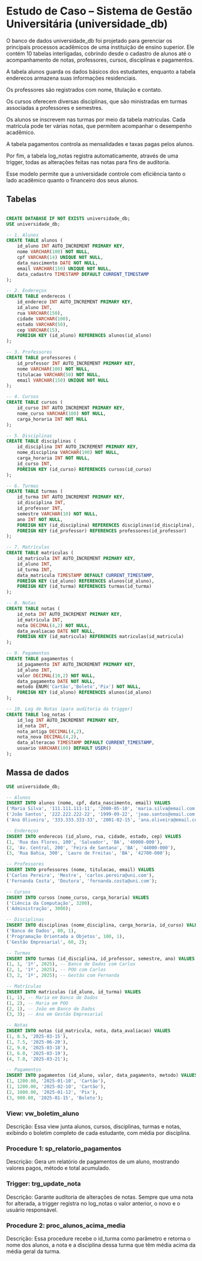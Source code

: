 # Estudo de Caso – Sistema de Gestão Universitária (universidade_db)

O banco de dados universidade_db foi projetado para gerenciar os principais processos acadêmicos de uma instituição de ensino superior. Ele contém 10 tabelas interligadas, cobrindo desde o cadastro de alunos até o acompanhamento de notas, professores, cursos, disciplinas e pagamentos.

A tabela alunos guarda os dados básicos dos estudantes, enquanto a tabela enderecos armazena suas informações residenciais.

Os professores são registrados com nome, titulação e contato.

Os cursos oferecem diversas disciplinas, que são ministradas em turmas associadas a professores e semestres.

Os alunos se inscrevem nas turmas por meio da tabela matriculas. Cada matrícula pode ter várias notas, que permitem acompanhar o desempenho acadêmico.

A tabela pagamentos controla as mensalidades e taxas pagas pelos alunos.

Por fim, a tabela log_notas registra automaticamente, através de uma trigger, todas as alterações feitas nas notas para fins de auditoria.

Esse modelo permite que a universidade controle com eficiência tanto o lado acadêmico quanto o financeiro dos seus alunos.

## Tabelas

```sql

CREATE DATABASE IF NOT EXISTS universidade_db;
USE universidade_db;

-- 1. Alunos
CREATE TABLE alunos (
    id_aluno INT AUTO_INCREMENT PRIMARY KEY,
    nome VARCHAR(100) NOT NULL,
    cpf VARCHAR(14) UNIQUE NOT NULL,
    data_nascimento DATE NOT NULL,
    email VARCHAR(150) UNIQUE NOT NULL,
    data_cadastro TIMESTAMP DEFAULT CURRENT_TIMESTAMP
);

-- 2. Endereços
CREATE TABLE enderecos (
    id_endereco INT AUTO_INCREMENT PRIMARY KEY,
    id_aluno INT,
    rua VARCHAR(150),
    cidade VARCHAR(100),
    estado VARCHAR(50),
    cep VARCHAR(15),
    FOREIGN KEY (id_aluno) REFERENCES alunos(id_aluno)
);

-- 3. Professores
CREATE TABLE professores (
    id_professor INT AUTO_INCREMENT PRIMARY KEY,
    nome VARCHAR(100) NOT NULL,
    titulacao VARCHAR(50) NOT NULL,
    email VARCHAR(150) UNIQUE NOT NULL
);

-- 4. Cursos
CREATE TABLE cursos (
    id_curso INT AUTO_INCREMENT PRIMARY KEY,
    nome_curso VARCHAR(100) NOT NULL,
    carga_horaria INT NOT NULL
);

-- 5. Disciplinas
CREATE TABLE disciplinas (
    id_disciplina INT AUTO_INCREMENT PRIMARY KEY,
    nome_disciplina VARCHAR(100) NOT NULL,
    carga_horaria INT NOT NULL,
    id_curso INT,
    FOREIGN KEY (id_curso) REFERENCES cursos(id_curso)
);

-- 6. Turmas
CREATE TABLE turmas (
    id_turma INT AUTO_INCREMENT PRIMARY KEY,
    id_disciplina INT,
    id_professor INT,
    semestre VARCHAR(10) NOT NULL,
    ano INT NOT NULL,
    FOREIGN KEY (id_disciplina) REFERENCES disciplinas(id_disciplina),
    FOREIGN KEY (id_professor) REFERENCES professores(id_professor)
);

-- 7. Matrículas
CREATE TABLE matriculas (
    id_matricula INT AUTO_INCREMENT PRIMARY KEY,
    id_aluno INT,
    id_turma INT,
    data_matricula TIMESTAMP DEFAULT CURRENT_TIMESTAMP,
    FOREIGN KEY (id_aluno) REFERENCES alunos(id_aluno),
    FOREIGN KEY (id_turma) REFERENCES turmas(id_turma)
);

-- 8. Notas
CREATE TABLE notas (
    id_nota INT AUTO_INCREMENT PRIMARY KEY,
    id_matricula INT,
    nota DECIMAL(4,2) NOT NULL,
    data_avaliacao DATE NOT NULL,
    FOREIGN KEY (id_matricula) REFERENCES matriculas(id_matricula)
);

-- 9. Pagamentos
CREATE TABLE pagamentos (
    id_pagamento INT AUTO_INCREMENT PRIMARY KEY,
    id_aluno INT,
    valor DECIMAL(10,2) NOT NULL,
    data_pagamento DATE NOT NULL,
    metodo ENUM('Cartão','Boleto','Pix') NOT NULL,
    FOREIGN KEY (id_aluno) REFERENCES alunos(id_aluno)
);

-- 10. Log de Notas (para auditoria da trigger)
CREATE TABLE log_notas (
    id_log INT AUTO_INCREMENT PRIMARY KEY,
    id_nota INT,
    nota_antiga DECIMAL(4,2),
    nota_nova DECIMAL(4,2),
    data_alteracao TIMESTAMP DEFAULT CURRENT_TIMESTAMP,
    usuario VARCHAR(100) DEFAULT USER()
);

```

## Massa de dados

```sql
USE universidade_db;

-- Alunos
INSERT INTO alunos (nome, cpf, data_nascimento, email) VALUES
('Maria Silva', '111.111.111-11', '2000-05-10', 'maria.silva@email.com'),
('João Santos', '222.222.222-22', '1999-09-22', 'joao.santos@email.com'),
('Ana Oliveira', '333.333.333-33', '2001-02-15', 'ana.oliveira@email.com');

-- Endereços
INSERT INTO enderecos (id_aluno, rua, cidade, estado, cep) VALUES
(1, 'Rua das Flores, 100', 'Salvador', 'BA', '40000-000'),
(2, 'Av. Central, 200', 'Feira de Santana', 'BA', '44000-000'),
(3, 'Rua Bahia, 300', 'Lauro de Freitas', 'BA', '42700-000');

-- Professores
INSERT INTO professores (nome, titulacao, email) VALUES
('Carlos Pereira', 'Mestre', 'carlos.pereira@uni.com'),
('Fernanda Costa', 'Doutora', 'fernanda.costa@uni.com');

-- Cursos
INSERT INTO cursos (nome_curso, carga_horaria) VALUES
('Ciência da Computação', 3200),
('Administração', 3000);

-- Disciplinas
INSERT INTO disciplinas (nome_disciplina, carga_horaria, id_curso) VALUES
('Banco de Dados', 80, 1),
('Programação Orientada a Objetos', 100, 1),
('Gestão Empresarial', 60, 2);

-- Turmas
INSERT INTO turmas (id_disciplina, id_professor, semestre, ano) VALUES
(1, 1, '1º', 2025), -- Banco de Dados com Carlos
(2, 1, '1º', 2025), -- POO com Carlos
(3, 2, '1º', 2025); -- Gestão com Fernanda

-- Matrículas
INSERT INTO matriculas (id_aluno, id_turma) VALUES
(1, 1), -- Maria em Banco de Dados
(1, 2), -- Maria em POO
(2, 1), -- João em Banco de Dados
(3, 3); -- Ana em Gestão Empresarial

-- Notas
INSERT INTO notas (id_matricula, nota, data_avaliacao) VALUES
(1, 8.5, '2025-03-15'),
(1, 7.5, '2025-06-20'),
(2, 9.0, '2025-03-18'),
(3, 6.0, '2025-03-19'),
(4, 7.0, '2025-03-21');

-- Pagamentos
INSERT INTO pagamentos (id_aluno, valor, data_pagamento, metodo) VALUES
(1, 1200.00, '2025-01-10', 'Cartão'),
(1, 1200.00, '2025-02-10', 'Cartão'),
(2, 1000.00, '2025-01-12', 'Pix'),
(3, 900.00, '2025-01-15', 'Boleto');

```

### View: vw_boletim_aluno

Descrição: Essa view junta alunos, cursos, disciplinas, turmas e notas, exibindo o boletim completo de cada estudante, com média por disciplina.

### Procedure 1: sp_relatorio_pagamentos

Descrição: Gera um relatório de pagamentos de um aluno, mostrando valores pagos, método e total acumulado.


### Trigger: trg_update_nota

Descrição: Garante auditoria de alterações de notas. Sempre que uma nota for alterada, a trigger registra no log_notas o valor anterior, o novo e o usuário responsável.

### Procedure 2: proc_alunos_acima_media


Descrição: Essa procedure recebe o id_turma como parâmetro e retorna o nome dos alunos, a nota e a disciplina dessa turma que têm média acima da média geral da turma.


